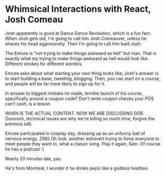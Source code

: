 # Whimsical Interactions with React, Josh Comeau

Josh apparently is good at Dance Dance Revolution, which is a fun fact.
When Josh gets old, I'm going to call him Josh Comeauver, unless he shaves his head aggressively. Then I'm going to call him bald Josh.

The Emcee is "not trying to make things awkward as hell" but man. That is exactly what my trying to make things awkward as hell would look like. Different strokes for different weirdos. 

Emcee asks about what starting your own thing looks like; Josh's answer is to start building a base, tweeting, blogging. Then, you can start on a course, and people will be far more likely to sign up for it.

In answer to biggest mistake he made, terrible launch of his course, specifically around a coupon code? Don't write coupon checks your POS can't cash, is a lesson.

WHEN IS THE ACTUAL CONTENT. NOW WE ARE DISCUSSING DDR. Ooooooh, technical issues are why we're killing so much time, forgive the previous salt. 

Emcee participated in cosplay day, dressing up as an unfunny ball of nervous energy. ZING Oh look, another extrovert trying to force everyone to meet people they want to, what a classic song. Play it again, Sam. Of course he has a podcast :|

Nearly 20 minutes late, yay. 

He's from Montreal, I wonder if he drinks pepsi like a godless heathen.

